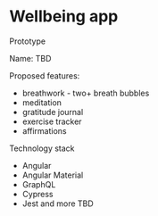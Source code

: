 # Wellbeing app


Prototype

Name: TBD 

Proposed features:

* breathwork - two+ breath bubbles
* meditation
* gratitude journal
* exercise tracker
* affirmations 

Technology stack

* Angular
* Angular Material
* GraphQL
* Cypress
* Jest
and more TBD
